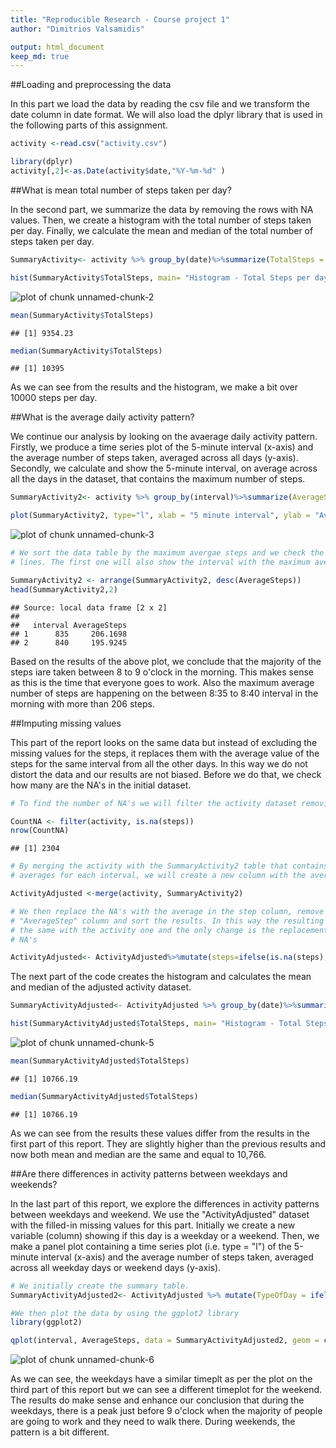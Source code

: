 ```yaml
---
title: "Reproducible Research - Course project 1"
author: "Dimitrios Valsamidis"

output: html_document
keep_md: true
---
```


##Loading and preprocessing the data

In this part we load the data by reading the csv file and we transform the date column in date format. We will also load the dplyr library that is used in the following parts of this assignment. 



```r
activity <-read.csv("activity.csv")

library(dplyr)
activity[,2]<-as.Date(activity$date,"%Y-%m-%d" )
```


##What is mean total number of steps taken per day?

In the second part, we summarize the data by removing the rows with NA values. Then, we create a histogram with the total number of steps taken per day. Finally, we calculate the mean and median of the total number of steps taken per day.


```r
SummaryActivity<- activity %>% group_by(date)%>%summarize(TotalSteps = sum(steps,na.rm=TRUE))

hist(SummaryActivity$TotalSteps, main= "Histogram - Total Steps per day", xlab="Total Steps", ylab = "Frequency (in days)", col="blue", breaks = 10)
```

![plot of chunk unnamed-chunk-2](figure/unnamed-chunk-2-1.png) 

```r
mean(SummaryActivity$TotalSteps)
```

```
## [1] 9354.23
```

```r
median(SummaryActivity$TotalSteps)
```

```
## [1] 10395
```

As we can see from the results and the histogram, we make a bit over 10000 steps per day. 


##What is the average daily activity pattern?

We continue our analysis by looking on the avaerage daily activity pattern. Firstly, we produce a time series plot of the 5-minute interval (x-axis) and the average number of steps taken, averaged across all days (y-axis).
Secondly, we calculate and show the 5-minute interval, on average across all the days in the dataset, that contains the maximum number of steps.


```r
SummaryActivity2<- activity %>% group_by(interval)%>%summarize(AverageSteps = mean(steps,na.rm=TRUE))

plot(SummaryActivity2, type="l", xlab = "5 minute interval", ylab = "Average Steps per day", main="Time series plot of Average steps\n for each 5 minute interval of the day")
```

![plot of chunk unnamed-chunk-3](figure/unnamed-chunk-3-1.png) 

```r
# We sort the data table by the maximum avergae steps and we check the first two 
# lines. The first one will also show the interval with the maximum average steps.

SummaryActivity2 <- arrange(SummaryActivity2, desc(AverageSteps))
head(SummaryActivity2,2)
```

```
## Source: local data frame [2 x 2]
## 
##   interval AverageSteps
## 1      835     206.1698
## 2      840     195.9245
```

Based on the results of the above plot, we conclude that the majority of the steps iare taken between 8 to 9 o'clock in the morning. This makes sense as this is the time that everyone goes to work. Also the maximum average number of steps are happening on the between 8:35 to 8:40 interval in the morning with more than 206 steps.


##Imputing missing values

This part of the report looks on the same data but instead of excluding the missing values for the steps, it replaces them with the average value of the steps for the same interval from all the other days. In this way we do not distort the data and our results are not biased.
Before we do that, we check how many are the NA's in the initial dataset. 



```r
# To find the number of NA's we will filter the activity dataset removing all the # non NA values and then we will count the number of the rows. 

CountNA <- filter(activity, is.na(steps))
nrow(CountNA)
```

```
## [1] 2304
```

```r
# By merging the activity with the SummaryActivity2 table that contains the
# averages for each interval, we will create a new column with the averages. 

ActivityAdjusted <-merge(activity, SummaryActivity2)

# We then replace the NA's with the average in the step column, remove the
# "AverageStep" column and sort the results. In this way the resulting dataset is
# the same with the activity one and the only change is the replacement of the
# NA's

ActivityAdjusted<- ActivityAdjusted%>%mutate(steps=ifelse(is.na(steps),AverageSteps,steps))%>%select(steps, date, interval)%>%arrange(date,interval)
```

The next part of the code creates the histogram and calculates the mean and median of the adjusted activity dataset.


```r
SummaryActivityAdjusted<- ActivityAdjusted %>% group_by(date)%>%summarize(TotalSteps = sum(steps))

hist(SummaryActivityAdjusted$TotalSteps, main= "Histogram - Total Steps per day\n (NA's replaced with averages)", xlab="Total Steps", ylab = "Frequency (in days)", col="blue", breaks = 10)
```

![plot of chunk unnamed-chunk-5](figure/unnamed-chunk-5-1.png) 

```r
mean(SummaryActivityAdjusted$TotalSteps)
```

```
## [1] 10766.19
```

```r
median(SummaryActivityAdjusted$TotalSteps)
```

```
## [1] 10766.19
```

As we can see from the results these values differ from the results in the first part of this report. They are slightly higher than the previous results and now both mean and median are the same and equal to 10,766.


##Are there differences in activity patterns between weekdays and weekends?

In the last part of this report, we explore the differences in activity patterns between weekdays and weekend. We use the "ActivityAdjusted" dataset  with the filled-in missing values for this part. Initially we create a new variable (column) showing if this day is a weekday or a weekend. Then, we make a panel plot containing a time series plot (i.e. type = "l") of the 5-minute interval (x-axis) and the average number of steps taken, averaged across all weekday days or weekend days (y-axis).

 

```r
# We initially create the summary table.
SummaryActivityAdjusted2<- ActivityAdjusted %>% mutate(TypeOfDay = ifelse(weekdays(date)=="Saturday"|weekdays(date)=="Sunday","Weekend", "Weekday"))%>%group_by(TypeOfDay,interval)%>%summarize(AverageSteps = mean(steps))

#We then plot the data by using the ggplot2 library
library(ggplot2)

qplot(interval, AverageSteps, data = SummaryActivityAdjusted2, geom = c("line"), facets = TypeOfDay~., colour = TypeOfDay,ylab = "Average Steps per day", xlab = "5 minute interval", main = "Time series plot of Average steps\n for each 5 minute interval of the day")
```

![plot of chunk unnamed-chunk-6](figure/unnamed-chunk-6-1.png) 

As we can see, the weekdays have a similar timeplt as per the plot on the third part of this report but we can see a different timeplot for the weekend. The results do make sense and enhance our conclusion that during the weekdays, there is a peak just before 9 o'clock when the majority of people are going to work and they need to walk there. During weekends, the pattern is a bit different.

